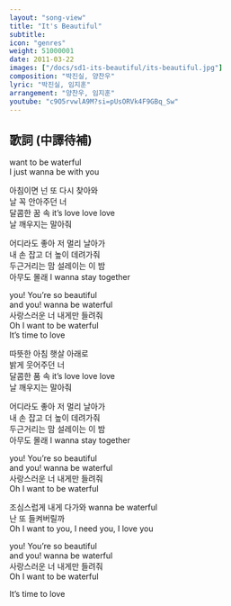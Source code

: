 ```yaml
---
layout: "song-view"
title: "It's Beautiful"
subtitle:
icon: "genres"
weight: 51000001
date: 2011-03-22
images: ["/docs/sd1-its-beautiful/its-beautiful.jpg"]
composition: "박진실, 양찬우"
lyric: "박진실, 임지훈"
arrangement: "양찬우, 임지훈"
youtube: "c9O5rvwlA9M?si=pUsORVk4F9GBq_Sw"
---
```


## 歌詞 (中譯待補)

want to be waterful  
I just wanna be with you  

아침이면 넌 또 다시 찾아와  
날 꼭 안아주던 너  
달콤한 꿈 속 it’s love love love  
날 깨우지는 말아줘  

어디라도 좋아 저 멀리 날아가  
내 손 잡고 더 높이 데려가줘  
두근거리는 맘 설레이는 이 밤  
아무도 몰래 I wanna stay together  

you! You’re so beautiful  
and you! wanna be waterful  
사랑스러운 너 내게만 들려줘  
Oh I want to be waterful  
It’s time to love  

따뜻한 아침 햇살 아래로  
밝게 웃어주던 너  
달콤한 품 속 it’s love love love  
날 깨우지는 말아줘  

어디라도 좋아 저 멀리 날아가  
내 손 잡고 더 높이 데려가줘  
두근거리는 맘 설레이는 이 밤  
아무도 몰래 I wanna stay together  

you! You’re so beautiful  
and you! wanna be waterful  
사랑스러운 너 내게만 들려줘  
Oh I want to be waterful  

조심스럽게 내게 다가와 wanna be waterful  
난 또 들켜버릴까  
Oh I want to you, I need you, I love you  

you! You’re so beautiful  
and you! wanna be waterful  
사랑스러운 너 내게만 들려줘  
Oh I want to be waterful  

It’s time to love  
